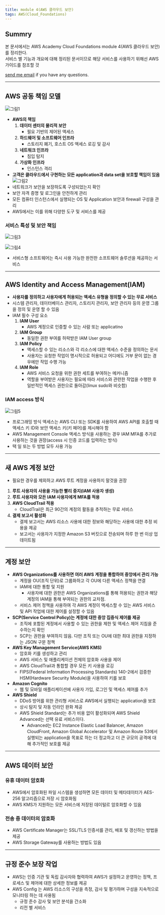 ```yaml
---
title: module 4(AWS 클라우드 보안)
tags: AWS(Cloud_Foundations)
---
```


## Summry

본 문서에서는 AWS Academy Cloud Foundations module 4(AWS 클라우드 보안)를 정리한다.  
서비스 별 기능과 개요에 대해 정리된 문서이므로 해당 서비스를 사용하기 위해선 AWS 가이드를 참조할 것

[send me email](mailto:jewel7492@gmail.com) if you have any questions.

<!--more-->

---

## AWS 공동 책임 모델

![그림1](/assets/AWS/Cloud_Foundations4/1.png)

- **AWS의 책임**
  1. **데이터 센터의 물리적 보안**
     - 필요 기반의 제어된 액세스
  2. **하드웨어 및 소프트웨어 인프라**
     - 스토리지 폐기, 호스트 OS 액세스 로깅 및 감사
  3. **네트워크 인프라**
     - 침입 탐지
  4. **가상화 인프라**
     - 인스턴스 격리
- **고객은 클라우드에서 구현하는 모든 application과 data set을 보호할 책임이 있음**
  ![그림2](/assets/AWS/Cloud_Foundations4/2.png)
- 네트워크가 보안을 보장하도록 구성되었는지 확인
- 보안 자격 증명 및 로그인을 안전하게 관리
- 모든 컴퓨터 인스턴스에서 실행되는 OS 및 Application 보안과 firewall 구성을 관리
- AWS에서는 이를 위해 다양한 도구 및 서비스를 제공

### 서비스 특성 및 보안 책임

![그림3](/assets/AWS/Cloud_Foundations4/3.png)

![그림4](/assets/AWS/Cloud_Foundations4/4.png)

- 서비스형 소프트웨어는 즉시 사용 가능한 완전한 소프트웨어 솔루션을 제공하는 서비스

---

## AWS Identity and Access Management(IAM)

- **사용자를 정의하고 사용자에게 허용되는 액세스 유형을 정의할 수 있는 무료 서비스**
- 시스템 관리자, 데이터베이스 관리자, 스토리지 관리자, 보안 관리자 등의 운영 그룹을 정의 및 운영 할 수 있음
- IAM 필수 구성 요소
  1. **IAM User**
     - AWS 계정으로 인증할 수 있는 사람 또는 applicatino
  2. **IAM Group**
     - 동일한 권한 부여를 허락받은 IAM User group
  3. **IAM Policy**
     - 액세스할 수 있는 리소스와 각 리소스에 대한 액세스 수준을 정의하는 문서
     - 사용자는 요청한 작업이 명시적으로 허용되고 어디에도 거부 문이 없는 경우에만 작업 수행 가능
  4. **IAM Role**
     - AWS 서비스 요청을 위한 권한 세트를 부여하는 메커니즘
     - 역할을 부여받은 사용자는 필요에 따라 서비스와 관련한 작업을 수행한 후 일반적인 액세스 권한으로 돌아감(linux sudo와 비슷함)

### IAM access 방식

![그림5](/assets/AWS/Cloud_Foundations4/5.png)

- 프로그래밍 방식 액세스는 AWS CLI 또는 SDK를 사용하여 AWS API를 호출할 때 액세스 키 ID와 보안 액세스 키(키 페어)를 제시해야 함
- AWS Management Console 액세스 방식을 사용하는 경우 IAM MFA를 추가로 사용하는 것을 권장(access 시 인증 코드를 입력하는 방식)
- 택 일 또는 두 방법 모두 사용 가능

---

## 새 AWS 계정 보안

- 필요한 경우를 제외하고 AWS 루트 계정을 사용하지 말것을 권장

1. **루트 사용자의 사용을 가능한 빨리 중지(IAM 사용자 생성)**
2. **루트 사용자와 모든 IAM 사용자에게 MFA를 적용**
3. **AWS CloudTrail 적용**
   - CloudTrail은 최근 90간의 계정의 활동을 추적하는 무료 서비스
4. **결제 보고서 활성화**
   - 결제 보고서는 AWS 리소스 사용에 대한 정보와 해당하는 사용에 대한 추정 비용을 제공
   - 보고서는 사용자가 지정한 Amazon S3 버킷으로 전송되며 하루 한 번 이상 업데이트됨

---

## 계정 보안

- **AWS Organizations를 사용하면 여러 AWS 계정을 통합하여 중앙에서 관리 가능**
  - 계정을 OU(조직 단위)로 그룹화하고 각 OU에 다른 액세스 정책을 연결
  - IAM에 대한 통합 및 지원
    - 사용자에 대한 권한은 AWS Organizations를 통해 허용되는 권한과 해당 계정의 IAM을 통해 부여되는 권한의 교차점.
  - 서비스 제어 정책을 사용하여 각 AWS 계정이 액세스할 수 있는 AWS 서비스 및 API 작업에 대한 제어를 설정할 수 있음
- **SCP(Service Control Policy)는 계정에 대한 중앙 집중식 제어를 제공**
  - 조직에 포함된 계정에서 사용할 수 있는 권한을 제한 및 액세스 제어 지침을 준수하는지 확인
  - SCP는 권한을 부여하지 않음. 다만 조직 또는 OU에 대한 최대 권한을 지정하는 JSON 구문 정책
- **AWS Key Management Service(AWS KMS)**
  - 암호화 키를 생성하고 관리
  - AWS 서비스 및 애플리케이션 전체의 암호화 사용을 제어
  - AWS CloudTrail과 통합할 경우 모든 키 사용을 로깅
  - FIPS(Federal Information Processing Standards) 140-2에서 검증한 HSM(Hardware Security Module)을 사용하여 키를 보호
- **Amazon Cognito**
  - 웹 및 모바일 애플리케이션에 사용자 가입, 로그인 및 액세스 제어를 추가
- **AWS Shield**
  - DDoS 방어를 위한 관리형 서비스로 AWS에서 실행되는 application을 보호
  - 상시 탐지 및 자동 인라인 완화 제공
  - AWS Shield Standard는 추가 비용 없이 활성화되며 AWS Shield Advanced는 선택 유료 서비스이다.
    - Advanced는 EC2 Instance Elastic Load Balancer, Amazon CloudFront, Amazon Global Accelerator 및 Amazon Route 53에서 실행되는 application을 목표로 하는 더 정교하고 더 큰 규모의 공격에 대해 추가적인 보호를 제공

---

## AWS 데이터 보안

### 유휴 데이터 암호화

- AWS에서 암호화된 파일 시스템을 생성하면 모든 데이터 및 메타데이터가 AES-256 알고리즘으로 저장 시 암호화됨
- AWS KMS가 지원하는 모든 서비스에 저장된 데이털르 암호화할 수 있음

### 전송 중 데이터의 암호화

- AWS Certificate Manager는 SSL/TLS 인증서를 관리, 배포 및 갱신하는 방법을 제공
- AWS Storage Gateway를 사용하는 방법도 있음

---

## 규정 준수 보장 작업

- AWS는 인증 기관 및 독립 감사자와 협력하여 AWS가 설정하고 운영하는 정책, 프로세스 및 제어에 대한 상세한 정보를 제공
- AWS Config 는 AWS 리소스의 구성을 측정, 감사 및 평가하며 구성을 지속적으로 모니터링 하는 데 사용됨
  - 규정 준수 감사 및 보안 분석을 간소화
  - 리전 별 서비스
